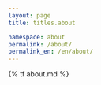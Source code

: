 ```yaml
---
layout: page
title: titles.about

namespace: about
permalink: /about/
permalink_en: /en/about/
---
```


{% tf about.md %}
